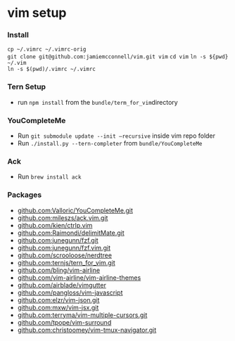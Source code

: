 # vim setup

### Install

`cp ~/.vimrc ~/.vimrc-orig`  
`git clone git@github.com:jamiemcconnell/vim.git vim`
`cd vim`
`ln -s ${pwd} ~/.vim`  
`ln -s $(pwd)/.vimrc ~/.vimrc`

### Tern Setup

- run `npm install` from the `bundle/term_for_vim`directory

### YouCompleteMe

- Run `git submodule update --init —recursive` inside vim repo folder
- Run `./install.py --tern-completer` from `bundle/YouCompleteMe`

### Ack

- Run `brew install ack`

### Packages

* [github.com:Valloric/YouCompleteMe.git](git@github.com:Valloric/YouCompleteMe.git)
* [github.com:mileszs/ack.vim.git](git@github.com:mileszs/ack.vim.git)
* [github.com/kien/ctrlp.vim](https://github.com/kien/ctrlp.vim)
* [github.com:Raimondi/delimitMate.git](git@github.com:Raimondi/delimitMate.git)
* [github.com:junegunn/fzf.git](git@github.com:junegunn/fzf.git)
* [github.com:junegunn/fzf.vim.git](git@github.com:junegunn/fzf.vim.git)
* [github.com/scrooloose/nerdtree](https://github.com/scrooloose/nerdtree.git)
* [github.com:ternjs/tern_for_vim.git](git@github.com:ternjs/tern_for_vim.git)
* [github.com/bling/vim-airline](https://github.com/bling/vim-airline)
* [github.com/vim-airline/vim-airline-themes](https://github.com/vim-airline/vim-airline-themes)
* [github.com/airblade/vimgutter](https://github.com/airblade/vim-gitgutter)
* [github.com/pangloss/vim-javascript](https://github.com/pangloss/vim-javascript.git)
* [github.com:elzr/vim-json.git](git@github.com:elzr/vim-json.git)
* [github.com:mxw/vim-jsx.git](git@github.com:mxw/vim-jsx.git)
* [github.com:terryma/vim-multiple-cursors.git](git@github.com:terryma/vim-multiple-cursors.git)
* [github.com/tpope/vim-surround](git://github.com/tpope/vim-surround.git)
* [github.com:christoomey/vim-tmux-navigator.git](git@github.com:christoomey/vim-tmux-navigator.git)

